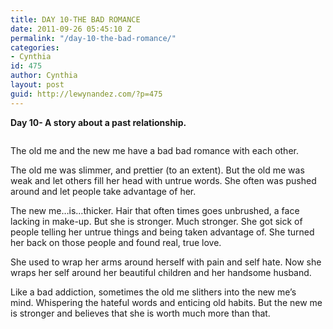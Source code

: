 ```yaml
---
title: DAY 10-THE BAD ROMANCE
date: 2011-09-26 05:45:10 Z
permalink: "/day-10-the-bad-romance/"
categories:
- Cynthia
id: 475
author: Cynthia
layout: post
guid: http://lewynandez.com/?p=475
---
```


**Day 10- A story about a past relationship.**

<a href="http://i1.wp.com/lewynandez.com/wp-content/uploads/2011/09/199929_1002972430207_1101738840_18312_5677_n.jpg" rel="lightbox[475]"><img class="alignnone size-medium wp-image-476" title="199929_1002972430207_1101738840_18312_5677_n" src="http://i2.wp.com/lewynandez.com/wp-content/uploads/2011/09/199929_1002972430207_1101738840_18312_5677_n-224x300.jpg?fit=224%2C300" alt="" srcset="http://i1.wp.com/lewynandez.com/wp-content/uploads/2011/09/199929_1002972430207_1101738840_18312_5677_n.jpg?resize=224%2C300 224w, http://i1.wp.com/lewynandez.com/wp-content/uploads/2011/09/199929_1002972430207_1101738840_18312_5677_n.jpg?w=452 452w" sizes="(max-width: 224px) 100vw, 224px" data-recalc-dims="1" /></a><a href="http://i0.wp.com/lewynandez.com/wp-content/uploads/2011/09/294385_2326822805639_1101738840_2815115_1846518196_n.jpg" rel="lightbox[475]"><img class="alignright size-medium wp-image-477" title="294385_2326822805639_1101738840_2815115_1846518196_n" src="http://i0.wp.com/lewynandez.com/wp-content/uploads/2011/09/294385_2326822805639_1101738840_2815115_1846518196_n-221x300.jpg?fit=221%2C300" alt="" srcset="http://i0.wp.com/lewynandez.com/wp-content/uploads/2011/09/294385_2326822805639_1101738840_2815115_1846518196_n.jpg?resize=221%2C300 221w, http://i0.wp.com/lewynandez.com/wp-content/uploads/2011/09/294385_2326822805639_1101738840_2815115_1846518196_n.jpg?w=532 532w" sizes="(max-width: 221px) 100vw, 221px" data-recalc-dims="1" /></a>

The old me and the new me have a bad bad romance with each other.

The old me was slimmer, and prettier (to an extent). But the old me was weak and let others fill her head with untrue words. She often was pushed around and let people take advantage of her.

The new me&#8230;is&#8230;thicker. Hair that often times goes unbrushed, a face lacking in make-up. But she is stronger. Much stronger. She got sick of people telling her untrue things and being taken advantage of. She turned her back on those people and found real, true love.

She used to wrap her arms around herself with pain and self hate. Now she wraps her self around her beautiful children and her handsome husband.

Like a bad addiction, sometimes the old me slithers into the new me&#8217;s mind. Whispering the hateful words and enticing old habits. But the new me is stronger and believes that she is worth much more than that.

<a href="http://lewynandez.com/wp-content/uploads/2011/09/199929_1002972430207_1101738840_18312_5677_n.jpg" rel="lightbox[475]"><br /> </a>